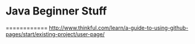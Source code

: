 # Java Beginner Stuff
============
http://www.thinkful.com/learn/a-guide-to-using-github-pages/start/existing-project/user-page/
